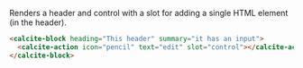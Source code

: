 Renders a header and control with a slot for adding a single HTML element (in the header).

```html
<calcite-block heading="This header" summary="it has an input">
  <calcite-action icon="pencil" text="edit" slot="control"></calcite-action>
</calcite-block>
```
